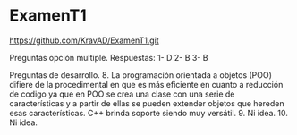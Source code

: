 # ExamenT1
https://github.com/KravAD/ExamenT1.git

Preguntas opción multiple.
Respuestas:
1- D
2- B
3- B

Preguntas de desarrollo.
8. La programación orientada a objetos (POO) difiere de la procedimental en que es más eficiente en cuanto a reducción de codigo ya que en POO se crea una clase con una serie de características y a partir de ellas se pueden extender objetos que hereden esas características. C++ brinda soporte siendo muy versátil.
9. Ni idea.
10. Ni idea.
